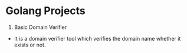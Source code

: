 # Golang Projects

1. Basic Domain Verifier
* It is a domain verifier tool which verifies the domain name whether it exists or not.
